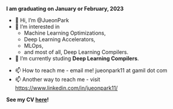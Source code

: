 **I am graduating on January or February, 2023**

- 👋 Hi, I’m @JueonPark
- 👀 I’m interested in 
    - Machine Learning Optimizations,
    - Deep Learning Accelerators,
    - MLOps,
    - and most of all, Deep Learning Compilers.
- 🌱 I’m currently studing **Deep Learning Compilers**.
<!--- - 💞️ I’m looking to collaborate on ... --->
- 📫 How to reach me - email me! jueonpark11 at gamil dot com
- 📫 Another way to reach me - visit https://www.linkedin.com/in/jueonpark11/

**See my CV [here](https://github.com/JueonPark/JueonPark/files/9641458/CV.pdf)!**

<!---
JueonPark/JueonPark is a ✨ special ✨ repository because its `README.md` (this file) appears on your GitHub profile.
You can click the Preview link to take a look at your changes.
--->
